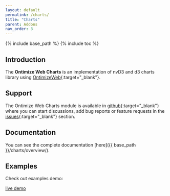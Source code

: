 ```yaml
---
layout: default
permalink: /charts/
title: "Charts"
parent: Addons
nav_order: 3
---
```


{% include base_path %}
{% include toc %}

## Introduction
The **Ontimize Web Charts** is an implementation of nvD3 and d3 charts library using [OntimizeWeb](https://github.com/OntimizeWeb/ontimize-web-ngx){:target="_blank"}.

## Support
The Ontimize Web Charts module is available in [github](https://github.com/OntimizeWeb/ontimize-web-ngx-charts){:target="_blank"} where you can start discussions, add bug reports or feature requests in the [issues](https://github.com/OntimizeWeb/ontimize-web-ngx-charts/issues){:target="_blank"} section.

## Documentation
You can see the complete documentation [here]({{ base_path }}/charts/overview/).

## Examples

Check out examples demo:
<p>
  <a href="https://try.imatia.com/ontimizeweb/v8/charts/main/home" target="_blank" class="btn btn--success">
    <i class="fa fa-play"></i>
    live demo
  </a>
</p>
